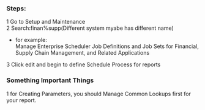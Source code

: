 ### Steps:<br/>
1 Go to Setup and Maintenance<br/>
2 Search:finan%supp(Different system myabe has different name)<br/>
* for example:<br/>
Manage Enterprise Scheduler Job Definitions and Job Sets for Financial, Supply Chain Management, and Related Applications<br/>

3 Click edit and begin to define Schedule Process for reports<br/>
### Something Important Things
1 for Creating Parameters, you should Manage Common Lookups first for your report.
